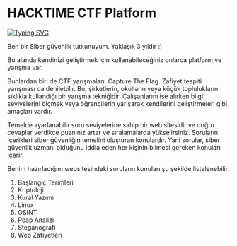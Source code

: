 # HACKTIME CTF Platform 

<a href="https://git.io/typing-svg"><img src="https://readme-typing-svg.demolab.com?font=Fira+Code&size=15&pause=1000&color=D78AF7&width=435&lines=Let+me+tell+you+about+my+project" alt="Typing SVG" /></a>

Ben bir Siber güvenlik tutkunuyum. Yaklaşık 3 yıldır :)

Bu alanda kendinizi geliştirmek için kullanabileceğiniz onlarca platform ve yarışma var.

Bunlardan biri de CTF yarışmaları. Capture The Flag. Zafiyet tespiti yarışması da denilebilir.
Bu, şirketlerin, okulların veya küçük toplulukların sıklıkla kullandığı bir yarışma tekniğidir. Çalışanlarını işe alırken bilgi seviyelerini ölçmek veya öğrencilerin yarışarak kendilerini geliştirmeleri gibi amaçları vardır.

Temelde ayarlanabilir soru seviyelerine sahip bir web sitesidir ve doğru cevaplar verdikçe puanınız artar ve sıralamalarda yükselirsiniz.
Soruların içerikleri siber güvenliğin temelini oluşturan konulardır. Yani sorular, siber güvenlik uzmanı olduğunu iddia eden her kişinin bilmesi gereken konuları içerir.

Benim hazırladığım websitesindeki soruların konuları şu şekilde listelenebilir: 

1. Başlangıç Terimleri
2. Kriptoloji
3. Kural Yazımı
4. Linux
5. OSINT
6. Pcap Analizi
7. Steganografi
8. Web Zafiyetleri



